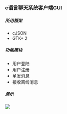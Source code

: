 ### c语言聊天系统客户端GUI

##### 所用框架
+ cJSON
+ GTK+ 2

##### 功能模块
+ 用户登陆
+ 用户注册
+ 单发消息
+ 接收离线消息

##### 演示
![](https://github.com/quan930/c_im_system_client_gui/blob/master/out.gif)